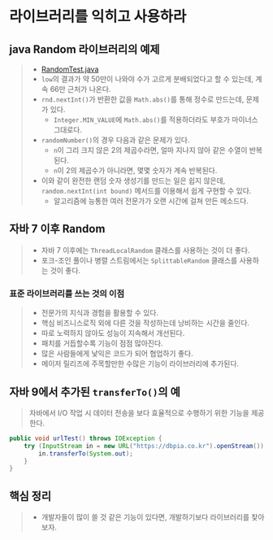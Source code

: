# 라이브러리를 익히고 사용하라

## java Random 라이브러리의 예제
> - [RandomTest.java](RandomTest.java)
> - `low`의 결과가 약 50만이 나와야 수가 고르게 분배되었다고 할 수 있는데, 계속 66만 근처가 나온다.
> - `rnd.nextInt()`가 반환한 값을 `Math.abs()`를 통해 정수로 만드는데, 문제가 있다.
>   - `Integer.MIN_VALUE`에 `Math.abs()`를 적용하더라도 부호가 마이너스 그대로다.
> - `randomNumber()`의 경우 다음과 같은 문제가 있다.
>   - `n`이 그리 크지 않은 2의 제곱수라면, 얼마 지나지 않아 같은 수열이 반복된다.
>   - `n`이 2의 제곱수가 아니라면, 몇몇 숫자가 계속 반복된다.
> - 이와 같이 완전한 랜덤 숫자 생성기를 만드는 일은 쉽지 않은데, `random.nextInt(int bound)` 메서드를 이용해서 쉽게 구현할 수 있다.
>   - 알고리즘에 능통한 여러 전문가가 오랜 시간에 걸쳐 만든 메소드다.

## 자바 7 이후 Random
> - 자바 7 이후에는 `ThreadLocalRandom` 클래스를 사용하는 것이 더 좋다.
> - 포크-조인 풀이나 병렬 스트림에서는 `SplittableRandom` 클래스를 사용하는 것이 좋다.

### 표준 라이브러리를 쓰는 것의 이점
> - 전문가의 지식과 경험을 활용할 수 있다.
> - 핵심 비즈니스로직 외에 다른 것을 작성하는데 낭비하는 시간을 줄인다.
> - 따로 노력하지 않아도 성능이 지속해서 개선된다.
> - 패치를 거듭할수록 기능이 점점 많아진다.
> - 많은 사람들에게 낯익은 코드가 되어 협업하기 좋다.
> - 메이저 릴리즈에 주목할만한 수많은 기능이 라이브러리에 추가된다.

## 자바 9에서 추가된 `transferTo()`의 예
> 자바에서 I/O 작업 시 데이터 전송을 보다 효율적으로 수행하기 위한 기능을 제공한다.
```java
public void urlTest() throws IOException {
    try (InputStream in = new URL("https://dbpia.co.kr").openStream()) {
        in.transferTo(System.out);
    }
}
```

## 핵심 정리
> - 개발자들이 많이 쓸 것 같은 기능이 있다면, 개발하기보다 라이브러리를 찾아보자.